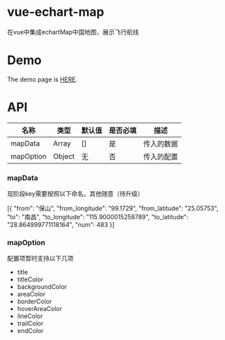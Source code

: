 # vue-echart-map

在vue中集成echartMap中国地图，展示飞行航线

# Demo

The demo page is [HERE](https://tbuy.github.io/vue-echart-map/dist/).

# API


名称 | 类型 | 默认值 | 是否必填 | 描述
---|--- |--- |--- | ---
mapData | Array | [] | 是 | 传入的数据
mapOption | Object | 无 | 否 | 传入的配置


### mapData

现阶段key需要按照以下命名，其他随意（待升级）

[{
    "from": "保山",
    "from_longitude": "99.1729",
    "from_latitude": "25.05753",
    "to": "南昌",
    "to_longitude": "115.9000015258789",
    "to_latitude": "28.864999771118164",
    "num": 483
}]

### mapOption

配置项暂时支持以下几项

- title
- titleColor
- backgroundColor
- areaColor
- borderColor
- hoverAreaColor
- lineColor
- trailColor
- endColor
